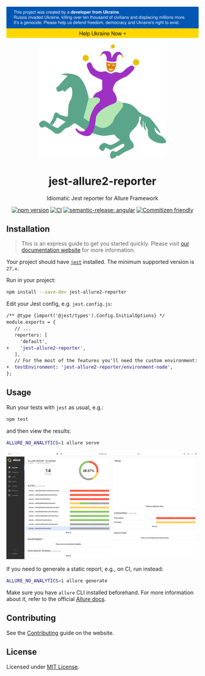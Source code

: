 [![Stand With Ukraine](https://raw.githubusercontent.com/vshymanskyy/StandWithUkraine/main/banner-direct-single.svg)](https://stand-with-ukraine.pp.ua)

<div align="center">

<img src="docs/img/logo-full.svg" height="300" />

# jest-allure2-reporter

Idiomatic Jest reporter for Allure Framework

[![npm version](https://badge.fury.io/js/jest-allure2-reporter.svg)](https://badge.fury.io/js/jest-allure2-reporter)
[![CI](https://github.com/wix-incubator/jest-allure2-reporter/actions/workflows/ci.yml/badge.svg)](https://github.com/wix-incubator/jest-allure2-reporter/actions/workflows/ci.yml)
[![semantic-release: angular](https://img.shields.io/badge/semantic--release-angular-e10079?logo=semantic-release)](https://github.com/semantic-release/semantic-release)
[![Commitizen friendly](https://img.shields.io/badge/commitizen-friendly-brightgreen.svg)](http://commitizen.github.io/cz-cli/)

</div>

## Installation

> This is an express guide to get you started quickly. Please visit [our documentation website] for more information.

Your project should have [`jest`] installed. The minimum supported version is `27.x`.

Run in your project:

```bash
npm install --save-dev jest-allure2-reporter
```

Edit your Jest config, e.g. `jest.config.js`:

```diff
/** @type {import('@jest/types').Config.InitialOptions} */
module.exports = {
   // ...
   reporters: [
     'default',
+    'jest-allure2-reporter',
   ],
   // For the most of the features you'll need the custom environment:
+  testEnvironment: 'jest-allure2-reporter/environment-node',
};
```

## Usage

Run your tests with `jest` as usual, e.g.:

```bash
npm test
```

and then view the results:

```bash
ALLURE_NO_ANALYTICS=1 allure serve
```

![Example screenshot](docs/img/example.png)

If you need to generate a static report, e.g., on CI, run instead:

```bash
ALLURE_NO_ANALYTICS=1 allure generate
```

Make sure you have `allure` CLI installed beforehand. For more information about it, refer to the official [Allure docs].

## Contributing

See the [Contributing] guide on the website.

## License

Licensed under [MIT License].

[`jest`]: https://jestjs.io
[our documentation website]: https://wix-incubator.github.io/jest-allure2-reporter/
[Allure docs]: https://docs.qameta.io/allure/#_get_started
[Contributing]: https://wix-incubator.github.io/jest-allure2-reporter/about/contributing
[MIT License]: LICENSE
